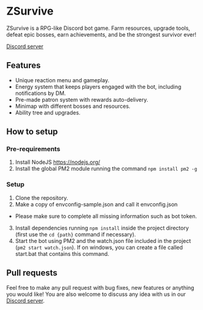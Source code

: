 # ZSurvive

ZSurvive is a RPG-like Discord bot game. Farm resources, upgrade tools, defeat epic bosses, earn achievements, and be
the strongest survivor ever!

[Discord server](https://discord.gg/asdcd7F)

## Features
* Unique reaction menu and gameplay.
* Energy system that keeps players engaged with the bot, including notifications by DM.
* Pre-made patron system with rewards auto-delivery.
* Minimap with different bosses and resources.
* Ability tree and upgrades.

## How to setup
### Pre-requirements
1. Install NodeJS https://nodejs.org/
2. Install the global PM2 module running the command `npm install pm2 -g`

### Setup
1. Clone the repository.
2. Make a copy of envconfig-sample.json and call it envconfig.json
* Please make sure to complete all missing information such as bot token.
3. Install dependencies running `npm install` inside the project directory (first use the `cd {path}` command if necessary).
4. Start the bot using PM2 and the watch.json file included in the project (`pm2 start watch.json`). If on windows, you can create a file called start.bat that contains this command.

## Pull requests
Feel free to make any pull request with bug fixes, new features or anything you would like! You are also welcome to discuss any idea with us in our [Discord server](https://discord.gg/asdcd7F).
